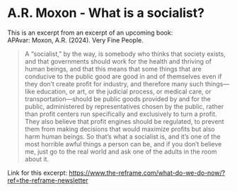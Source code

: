 # A.R. Moxon - What is a socialist?


This is an excerpt from an excerpt of an upcoming book:  
  APAvar: Moxon, A.R. (2024).  Very Fine People.

> A “socialist,” by the way, is somebody who thinks that society exists, and that governments should work for the health and thriving of human beings, and that this means that some things that are conducive to the public good are good in and of themselves even if they don’t create profit for industry, and therefore many such things—like education, or art, or the judicial process, or medical care, or transportation—should be public goods provided by and for the public, administered by representatives chosen by the public, rather than profit centers run specifically and exclusively to turn a profit. They also believe that profit engines should be regulated, to prevent them from making decisions that would maximize profits but also harm human beings. So that’s what a socialist is, and it’s one of the most horrible awful things a person can be, and if you don’t believe me, just go to the real world and ask one of the adults in the room about it.  

Link for this excerpt: <https://www.the-reframe.com/what-do-we-do-now/?ref=the-reframe-newsletter>  